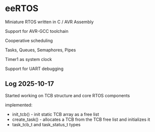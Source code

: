 # eeRTOS

Miniature RTOS written in C / AVR Assembly

Support for AVR-GCC toolchain

Cooperative scheduling

Tasks, Queues, Semaphores, Pipes

Timer1 as system clock

Support for UART debugging


## Log 2025-10-17
Started working on TCB structure and core RTOS components

implemented:
- init_tcb() - init static TCB array as a free list
- create_task() - allocates a TCB from the TCB free list and initializes it 
- task_tcb_t and task_status_t types


